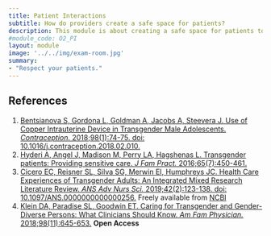 ```yaml
---
title: Patient Interactions
subtitle: How do providers create a safe space for patients?
description: This module is about creating a safe space for patients to share.
#module_code: O2_PI
layout: module
image: '../../img/exam-room.jpg'
summary:
- "Respect your patients."
---
```


## References
1. [Bentsianova S, Gordona L, Goldman A, Jacobs A, Steevera J. Use of Copper Intrauterine Device in Transgender Male Adolescents. *Contraception*. 2018;98(1):74-75. doi: 10.1016/j.contraception.2018.02.010.](https://doi.org/10.1016/j.contraception.2018.02.010)
2. [Hyderi A, Angel J, Madison M, Perry LA, Hagshenas L. Transgender patients: Providing sensitive care. *J Fam Pract.* 2016;65(7):450-461.](http://www.jfponline.com/the-publication/past-issue-single-view/transgender-patients-providing-sensitive-care/de891a360cfbc68de404fb57aa148a91.html)
3. [Cicero EC, Reisner SL, Silva SG, Merwin EI, Humphreys JC. Health Care Experiences of Transgender Adults: An Integrated Mixed Research Literature Review. *ANS Adv Nurs Sci.* 2019;42(2):123-138. doi: 10.1097/ANS.0000000000000256.](https://doi.org/10.1097/ANS.0000000000000256) Freely available from [NCBI](https://www.ncbi.nlm.nih.gov/pmc/articles/PMC6502664/)
4. [Klein DA, Paradise SL, Goodwin ET. Caring for Transgender and Gender-Diverse Persons: What Clinicians Should Know. *Am Fam Physician.* 2018;98(11):645-653.](https://www.aafp.org/afp/2018/1201/p645.html) **Open Access**
